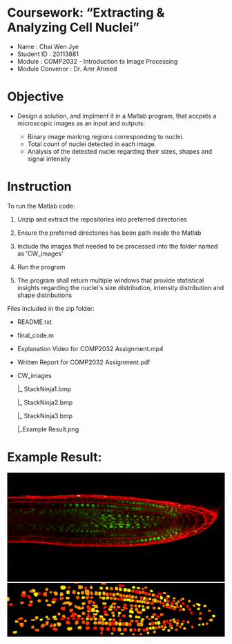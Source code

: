 
# Coursework: “Extracting & Analyzing Cell Nuclei”

- Name : Chai Wen Jye
- Student ID : 20113681
- Module : COMP2032 - Introduction to Image Processing
- Module Convenor : Dr. Amr Ahmed

# Objective

- Design a solution, and implment it in a Matlab program, that accpets a microscopic images as an input and outputs:

	- Binary image marking regions corresponding to nuclei.
	- Total count of nuclei detected in each image.
	- Analysis of the detected nuclei regarding their sizes, shapes and signal intensity

# Instruction
To run the Matlab code:

1) Unzip and extract the repositories into preferred directories

2) Ensure the preferred directories has been path inside the Matlab 

3) Include the images that needed to be processed into the folder named as 'CW_images'

4) Run the program

5) The program shall return multiple windows that provide statistical insights regarding the nuclei's size distribution, intensity distribution and shape distributions 

Files included in the zip folder:

- README.txt

- final_code.m

- Explanation Video for COMP2032 Assignment.mp4

- Written Report for COMP2032 Assignment.pdf

- CW_images

	|_ StackNinja1.bmp

	|_ StackNinja2.bmp

	|_ StackNinja3.bmp
	
	|_Example Result.png

# Example Result:

<img src="CW_images/StackNinja1.bmp" width="600" />
<img src="CW_images/Example Result.png"  width="600" />
